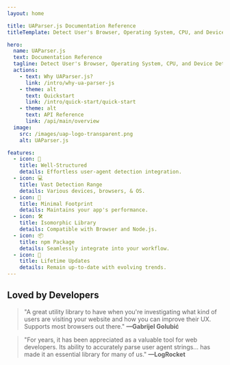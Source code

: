 ```yaml
---
layout: home

title: UAParser.js Documentation Reference
titleTemplate: Detect User's Browser, Operating System, CPU, and Device Details

hero:
  name: UAParser.js
  text: Documentation Reference
  tagline: Detect User's Browser, Operating System, CPU, and Device Details
  actions:
    - text: Why UAParser.js?
      link: /intro/why-ua-parser-js
    - theme: alt
      text: Quickstart
      link: /intro/quick-start/quick-start
    - theme: alt
      text: API Reference
      link: /api/main/overview
  image:
    src: /images/uap-logo-transparent.png
    alt: UAParser.js

features:
  - icon: 👔
    title: Well-Structured
    details: Effortless user-agent detection integration.
  - icon: 💻
    title: Vast Detection Range
    details: Various devices, browsers, & OS.
  - icon: 🥾
    title: Minimal Footprint
    details: Maintains your app's performance.
  - icon: 🛠️
    title: Isomorphic Library
    details: Compatible with Browser and Node.js.
  - icon: 📦
    title: npm Package
    details: Seamlessly integrate into your workflow.
  - icon: 📆
    title: Lifetime Updates
    details: Remain up-to-date with evolving trends.
---
```


## Loved by Developers

> "A great utility library to have when you're investigating what kind of users are visiting your website and how you can improve their UX. Supports most browsers out there." **—Gabrijel Golubić**

> "For years, it has been appreciated as a valuable tool for web developers. Its ability to accurately parse user agent strings... has made it an essential library for many of us." **—LogRocket**


<style>
:root {
  --vp-home-hero-name-color: transparent;
  --vp-home-hero-name-background: -webkit-linear-gradient(120deg, #bd34fe 30%, #41d1ff);

  --vp-home-hero-image-background-image: linear-gradient(-45deg, #bd34fe 50%, #47caff 50%);
  --vp-home-hero-image-filter: blur(44px);
}

@media (min-width: 640px) {
  :root {
    --vp-home-hero-image-filter: blur(56px);
  }
}

@media (min-width: 960px) {
  :root {
    --vp-home-hero-image-filter: blur(68px);
  }
}
</style>
